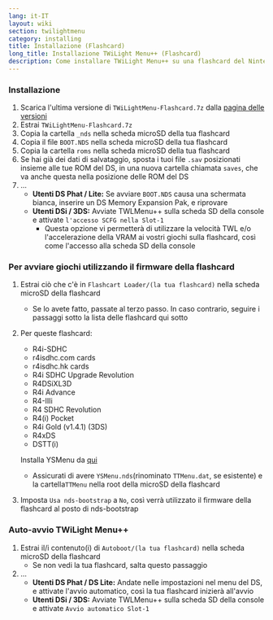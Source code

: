 ```yaml
---
lang: it-IT
layout: wiki
section: twilightmenu
category: installing
title: Installazione (Flashcard)
long_title: Installazione TWiLight Menu++ (Flashcard)
description: Come installare TWiLight Menu++ su una flashcard del Nintendo DS
---
```


### Installazione
1. Scarica l'ultima versione di `TWiLightMenu-Flashcard.7z` dalla [pagina delle versioni](https://github.com/DS-Homebrew/TWiLightMenu/releases)
1. Estrai `TWiLightMenu-Flashcard.7z`
1. Copia la cartella `_nds` nella scheda microSD della tua flashcard
1. Copia il file `BOOT.NDS` nella scheda microSD della tua flashcard
1. Copia la cartella `roms` nella scheda microSD della tua flashcard
1. Se hai già dei dati di salvataggio, sposta i tuoi file `.sav` posizionati insieme alle tue ROM del DS, in una nuova cartella chiamata `saves`, che va anche questa nella posizione delle ROM del DS
1. ...
   - **Utenti DS Phat / Lite:** Se avviare `BOOT.NDS` causa una schermata bianca, inserire un DS Memory Expansion Pak, e riprovare
   - **Utenti DSi / 3DS:** Avviate TWLMenu++ sulla scheda SD della console e attivate `l'accesso SCFG nella Slot-1`
      - Questa opzione vi permetterà di utilizzare la velocità TWL e/o l'accelerazione della VRAM ai vostri giochi sulla flashcard, così come l'accesso alla scheda SD della console

### Per avviare giochi utilizzando il firmware della flashcard
1. Estrai ciò che c'è in `Flashcart Loader/(la tua flashcard)` nella scheda microSD della flashcard
   - Se lo avete fatto, passate al terzo passo. In caso contrario, seguire i passaggi sotto la lista delle flashcard qui sotto

1. Per queste flashcard:
   - R4i-SDHC
   - r4isdhc.com cards
   - r4isdhc.hk cards
   - R4i SDHC Upgrade Revolution
   - R4DSiXL3D
   - R4i Advance
   - R4-IIIi
   - R4 SDHC Revolution
   - R4(i) Pocket
   - R4i Gold (v1.4.1) (3DS)
   - R4xDS
   - DSTT(i)

   Installa YSMenu da [qui](https://gbatemp.net/threads/retrogamefan-updates-releases.267243/)
      - Assicurati di avere `YSMenu.nds`(rinominato `TTMenu.dat`, se esistente) e la cartella`TTMenu` nella root della microSD della flashcard
1. Imposta `Usa nds-bootstrap` a `No`, così verrà utilizzato il firmware della flashcard al posto di nds-bootstrap

### Auto-avvio TWiLight Menu++
1. Estrai il/i contenuto(i) di `Autoboot/(la tua flashcard)` nella scheda microSD della flashcard
   - Se non vedi la tua flashcard, salta questo passaggio
1. ...
   - **Utenti DS Phat / DS Lite:** Andate nelle impostazioni nel menu del DS, e attivate l'avvio automatico, così la tua flashcard inizierà all'avvio
   - **Utenti DSi / 3DS:** Avviate TWLMenu++ sulla scheda SD della console e attivate `Avvio automatico Slot-1`
